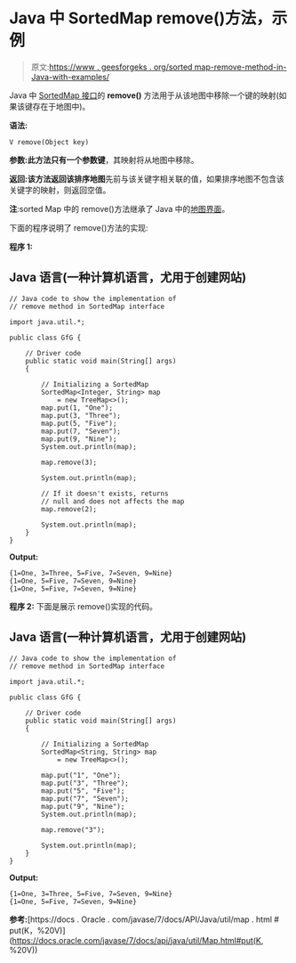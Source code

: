 # Java 中 SortedMap remove()方法，示例

> 原文:[https://www . geesforgeks . org/sorted map-remove-method-in-Java-with-examples/](https://www.geeksforgeeks.org/sortedmap-remove-method-in-java-with-examples/)

Java 中 [SortedMap 接口](https://www.geeksforgeeks.org/sortedmap-java-examples/)的 **remove()** 方法用于从该地图中移除一个键的映射(如果该键存在于地图中)。

**语法:**

```
V remove(Object key)
```

**参数:**此方法只有一个参数**键**，其映射将从地图中移除。

**返回:**该方法返回该**排序地图**先前与该关键字相关联的值，如果排序地图不包含该关键字的映射，则返回空值。

**注**:sorted Map 中的 remove()方法继承了 Java 中的[地图界面](https://www.geeksforgeeks.org/map-interface-java-examples/)。

下面的程序说明了 remove()方法的实现:

**程序 1:**

## Java 语言(一种计算机语言，尤用于创建网站)

```
// Java code to show the implementation of
// remove method in SortedMap interface

import java.util.*;

public class GfG {

    // Driver code
    public static void main(String[] args)
    {

        // Initializing a SortedMap
        SortedMap<Integer, String> map
            = new TreeMap<>();
        map.put(1, "One");
        map.put(3, "Three");
        map.put(5, "Five");
        map.put(7, "Seven");
        map.put(9, "Nine");
        System.out.println(map);

        map.remove(3);

        System.out.println(map);

        // If it doesn't exists, returns
        // null and does not affects the map
        map.remove(2);

        System.out.println(map);
    }
}
```

**Output:** 

```
{1=One, 3=Three, 5=Five, 7=Seven, 9=Nine}
{1=One, 5=Five, 7=Seven, 9=Nine}
{1=One, 5=Five, 7=Seven, 9=Nine}
```

**程序 2:** 下面是展示 remove()实现的代码。

## Java 语言(一种计算机语言，尤用于创建网站)

```
// Java code to show the implementation of
// remove method in SortedMap interface

import java.util.*;

public class GfG {

    // Driver code
    public static void main(String[] args)
    {

        // Initializing a SortedMap
        SortedMap<String, String> map
            = new TreeMap<>();

        map.put("1", "One");
        map.put("3", "Three");
        map.put("5", "Five");
        map.put("7", "Seven");
        map.put("9", "Nine");
        System.out.println(map);

        map.remove("3");

        System.out.println(map);
    }
}
```

**Output:** 

```
{1=One, 3=Three, 5=Five, 7=Seven, 9=Nine}
{1=One, 5=Five, 7=Seven, 9=Nine}
```

**参考:**[https://docs . Oracle . com/javase/7/docs/API/Java/util/map . html # put(K，%20V)](https://docs.oracle.com/javase/7/docs/api/java/util/Map.html#put(K, %20V))